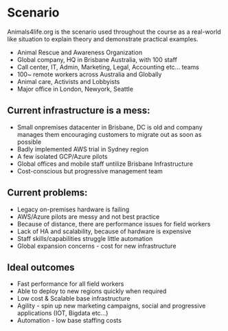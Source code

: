 # Scenario

Animals4life.org is the scenario used throughout the course as a real-world like situation to explain theory and demonstrate practical examples.

- Animal Rescue and Awareness Organization
- Global company, HQ in Brisbane Australia, with 100 staff
- Call center, IT, Admin, Marketing, Legal, Accounting etc... teams
- 100~ remote workers across Australia and Globally
- Animal care, Activists and Lobbyists
- Major office in London, Newyork, Seattle

## Current infrastructure is a mess:
- Small onpremises datacenter in Brisbane, DC is old and company manages them encouraging customers to migrate out as soon as possible
- Badly implemented AWS trial in Sydney region
- A few isolated GCP/Azure pilots
- Global offices and mobile staff untilize Brisbane Infrastructure
- Cost-conscious but progressive management team

## Current problems: 
- Legacy on-premises hardware is failing
- AWS/Azure pilots are messy and not best practice
- Because of distance, there are performance issues for field workers
- Lack of HA and scalability, because of hardware is expensive
- Staff skills/capabilities struggle little automation
- Global expansion concerns - cost for new infrastructure

## Ideal outcomes
- Fast performance for all field workers
- Able to deploy to new regions quickly when required
- Low cost & Scalable base infrastructure
- Agility - spin up new marketing campaigns, social and progressive applications (IOT, Bigdata etc...)
- Automation - low base staffing costs